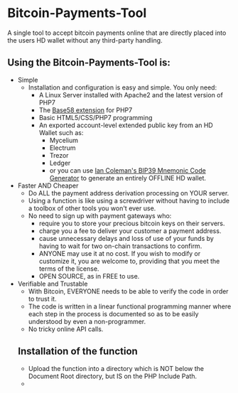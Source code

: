 # Bitcoin-Payments-Tool
A single tool to accept bitcoin payments online that are directly placed into the users HD wallet without any third-party handling.
## Using the Bitcoin-Payments-Tool is:
* Simple
  - Installation and configuration is easy and simple. You only need:
    - A Linux Server installed with Apache2 and the latest version of PHP7
    - The [Base58 extension](https://centos.pkgs.org/7/remi-x86_64/base58-0.1.4-1.el7.remi.x86_64.rpm.html) for PHP7
    - Basic HTML5/CSS/PHP7 programming
    - An exported account-level extended public key from an HD Wallet such as:
      - Mycelium
      - Electrum
      - Trezor
      - Ledger
      - or you can use [Ian Coleman\'s BIP39 Mnemonic Code Generator](https://iancoleman.io/bip39/) to generate an entirely OFFLINE HD wallet.
* Faster AND Cheaper
  - Do ALL the payment address derivation processing on YOUR server.
  - Using a function is like using a screwdriver without having to include a toolbox of other tools you won't ever use.
  - No need to sign up with payment gateways who:
    - require you to store your precious bitcoin keys on their servers.
    - charge you a fee to deliver your customer a payment address.
    - cause unnecessary delays and loss of use of your funds by having to wait for two on-chain transactions to confirm.
    - ANYONE may use it at no cost. If you wish to modify or customize it, you are welcome to, providing that you meet the terms of the license.
    - OPEN SOURCE, as in FREE to use.
* Verifiable and Trustable
  - With Bitcoin, EVERYONE needs to be able to verify the code in order to trust it.
  - The code is written in a linear functional programming manner where each step in the process is documented so as to be easily understood by even a non-programmer.
  - No tricky online API calls.
  ## Installation of the function
  * Upload the function into a directory which is NOT below the Document Root directory, but IS on the PHP Include Path.
  * 
